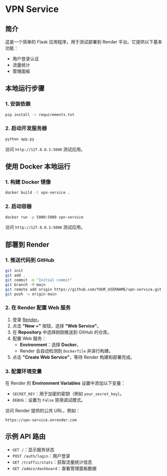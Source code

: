 # VPN Service

## 简介
这是一个简单的 Flask 应用程序，用于测试部署到 Render 平台。它提供以下基本功能：
- 用户登录认证
- 流量统计
- 管理面板

## 本地运行步骤

### 1. 安装依赖
```bash
pip install -r requirements.txt
```

### 2. 启动开发服务器
```bash
python app.py
```

访问 `http://127.0.0.1:5000` 测试应用。

## 使用 Docker 本地运行

### 1. 构建 Docker 镜像
```bash
docker build -t vpn-service .
```

### 2. 启动容器
```bash
docker run -p 5000:5000 vpn-service
```

访问 `http://127.0.0.1:5000` 测试应用。

## 部署到 Render

### 1. 推送代码到 GitHub
```bash
git init
git add .
git commit -m "Initial commit"
git branch -M main
git remote add origin https://github.com/YOUR_USERNAME/vpn-service.git
git push -u origin main
```

### 2. 在 Render 配置 Web 服务
1. 登录 [Render](https://render.com)。
2. 点击 **"New +"** 按钮，选择 **"Web Service"**。
3. 在 **Repository** 中选择刚刚推送到 GitHub 的仓库。
4. 配置 Web 服务：
   - **Environment**：选择 **Docker**。
   - Render 会自动检测到 `Dockerfile` 并进行构建。
5. 点击 **"Create Web Service"**，等待 Render 构建和部署完成。

### 3. 配置环境变量
在 Render 的 **Environment Variables** 设置中添加以下变量：
- `SECRET_KEY`：用于加密的密钥（例如 `your_secret_key`）。
- `DEBUG`：设置为 `False` 禁用调试模式。

访问 Render 提供的公共 URL，例如：
```
https://vpn-service.onrender.com
```

## 示例 API 路由
- `GET /`：显示服务状态
- `POST /auth/login`：用户登录
- `GET /traffic/stats`：获取流量统计信息
- `GET /admin/dashboard`：查看管理面板数据